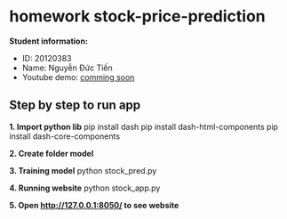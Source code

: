 # homework stock-price-prediction

**Student information:**
- ID: 20120383
- Name: Nguyễn Đức Tiến
- Youtube demo: [comming soon](https://youtu.be/TwwguZza4Dc)

## Step by step to run app
**1. Import python lib**
pip install dash
pip install dash-html-components
pip install dash-core-components

**2. Create folder model**

**3. Training model**
python stock_pred.py

**4. Running website**
python stock_app.py

**5. Open http://127.0.0.1:8050/ to see website**

